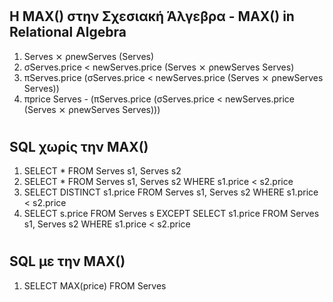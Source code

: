 #
## Η MAX() στην Σχεσιακή Άλγεβρα - MAX() in Relational Algebra
1) Serves ⨯ ρnewServes (Serves)
2) σServes.price < newServes.price (Serves ⨯ ρnewServes Serves)
3) πServes.price (σServes.price < newServes.price (Serves ⨯ ρnewServes Serves))
4) πprice Serves - (πServes.price (σServes.price < newServes.price (Serves ⨯ ρnewServes Serves)))

#

## SQL χωρίς την MAX()
1) SELECT * FROM Serves s1, Serves s2
2) SELECT * FROM Serves s1, Serves s2 WHERE s1.price < s2.price
3) SELECT DISTINCT s1.price FROM Serves s1, Serves s2 WHERE s1.price < s2.price
4) SELECT s.price FROM Serves s     EXCEPT SELECT s1.price FROM Serves s1, Serves s2 WHERE s1.price < s2.price

#

## SQL με την MAX()
1) SELECT MAX(price) FROM Serves
